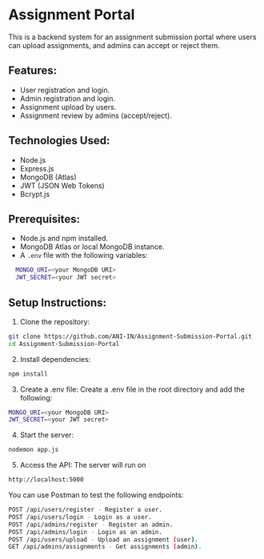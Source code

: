 # Assignment Portal

This is a backend system for an assignment submission portal where users can upload assignments, and admins can accept or reject them.

## Features:
- User registration and login.
- Admin registration and login.
- Assignment upload by users.
- Assignment review by admins (accept/reject).

## Technologies Used:
- Node.js
- Express.js
- MongoDB (Atlas)
- JWT (JSON Web Tokens)
- Bcrypt.js

## Prerequisites:
- Node.js and npm installed.
- MongoDB Atlas or local MongoDB instance.
- A `.env` file with the following variables:
```bash
  MONGO_URI=<your MongoDB URI>
  JWT_SECRET=<your JWT secret>
  ```
## Setup Instructions:
1. Clone the repository:

```bash
git clone https://github.com/ANI-IN/Assignment-Submission-Portal.git
cd Assignment-Submission-Portal
```

2. Install dependencies:
```bash
npm install
```

3. Create a .env file: Create a .env file in the root directory and add the following:
```bash
MONGO_URI=<your MongoDB URI>
JWT_SECRET=<your JWT secret>
```

4. Start the server:
```bash
nodemon app.js
```

5. Access the API: The server will run on 
```bash
http://localhost:5000 
```
You can use Postman to test the following endpoints:
```bash
POST /api/users/register - Register a user.
POST /api/users/login - Login as a user.
POST /api/admins/register - Register an admin.
POST /api/admins/login - Login as an admin.
POST /api/users/upload - Upload an assignment (user).
GET /api/admins/assignments - Get assignments (admin).
```
